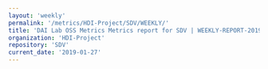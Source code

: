 ```yaml
---
layout: 'weekly'
permalink: '/metrics/HDI-Project/SDV/WEEKLY/'
title: 'DAI Lab OSS Metrics Metrics report for SDV | WEEKLY-REPORT-2019-01-27'
organization: 'HDI-Project'
repository: 'SDV'
current_date: '2019-01-27'
---
```

